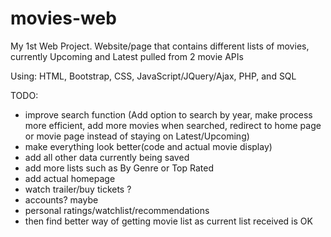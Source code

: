 # movies-web
My 1st Web Project. Website/page that contains different lists of movies,
currently Upcoming and Latest pulled from 2 movie APIs

Using: HTML, Bootstrap, CSS, JavaScript/JQuery/Ajax, PHP, and SQL

TODO:
 - improve search function (Add option to search by year,
 make process more efficient, add more movies when searched, 
 redirect to home page or movie page instead of staying on Latest/Upcoming)
 - make everything look better(code and actual movie display)
 - add all other data currently being saved
 - add more lists such as By Genre or Top Rated
 - add actual homepage
 - watch trailer/buy tickets ?
 - accounts? maybe
 - personal ratings/watchlist/recommendations
 - then find better way of getting movie list as current list received is OK